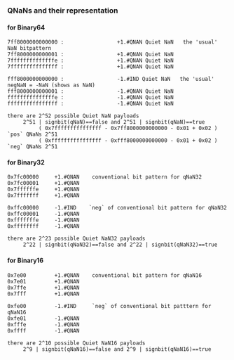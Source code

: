 ### QNaNs and their representation

#### for Binary64
    7ff8000000000000 :                 +1.#QNAN Quiet NaN   the 'usual' NaN bitpattern 
    7ff8000000000001 :                 +1.#QNAN Quiet NaN
    7ffffffffffffffe :                 +1.#QNAN Quiet NaN
    7fffffffffffffff :                 +1.#QNAN Quiet NaN
    
    fff8000000000000 :                 -1.#IND Quiet NaN   the 'usual' negNaN = -NaN (shows as NaN)
    fff8000000000001 :                 -1.#QNAN Quiet NaN
    fffffffffffffffe :                 -1.#QNAN Quiet NaN    
    ffffffffffffffff :                 -1.#QNAN Quiet NaN

    there are 2^52 possible Quiet NaN payloads
         2^51 | signbit(qNaN)==false and 2^51 | signbit(qNaN)==true
              ( 0x7fffffffffffffff - 0x7ff8000000000000 - 0x01 + 0x02 ) `pos` QNaNs 2^51
              ( 0xffffffffffffffff - 0xfff8000000000000 - 0x01 + 0x02 ) `neg` QNaNs 2^51
              
    
#### for Binary32

    0x7fc00000     +1.#QNAN    conventional bit pattern for qNaN32
    0x7fc00001     +1.#QNAN
    0x7ffffffe     +1.#QNAN
    0x7fffffff     +1.#QNAN
    
    0xffc00000     -1.#IND    `neg` of conventional bit pattern for qNaN32
    0xffc00001     -1.#QNAN
    0xfffffffe     -1.#QNAN
    0xffffffff     -1.#QNAN
    
    there are 2^23 possible Quiet NaN32 payloads
         2^22 | signbit(qNaN32)==false and 2^22 | signbit(qNaN32)==true
    

#### for Binary16

    0x7e00         +1.#QNAN    conventional bit pattern for qNaN16
    0x7e01         +1.#QNAN
    0x7ffe         +1.#QNAN
    0x7fff         +1.#QNAN
    
    0xfe00         -1.#IND     `neg` of conventional bit patttern for qNaN16
    0xfe01         -1.#QNAN
    0xfffe         -1.#QNAN
    0xffff         -1.#QNAN
        
    there are 2^10 possible Quiet NaN16 payloads
         2^9 | signbit(qNaN16)==false and 2^9 | signbit(qNaN16)==true
    
    
    



